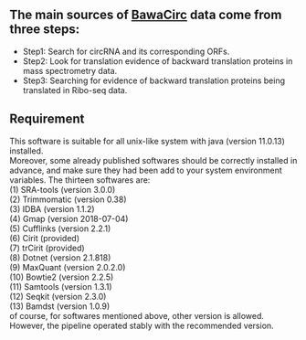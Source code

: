 The main sources of [BawaCirc](http://www.bio-add.org/BawaCirc) data come from three steps:
----
* Step1: Search for circRNA and its corresponding ORFs.
* Step2: Look for translation evidence of backward translation proteins in mass spectrometry data.
* Step3: Searching for evidence of backward translation proteins being translated in Ribo-seq data.
## Requirement
This software is suitable for all unix-like system with java (version 11.0.13) installed.<br>
Moreover, some already published softwares should be correctly installed in advance, and
make sure they had been add to your system environment variables. The thirteen softwares are:<br>
(1) SRA-tools (version 3.0.0)<br>
(2) Trimmomatic (version 0.38)<br>
(3) IDBA (version 1.1.2)<br>
(4) Gmap (version 2018-07-04)<br>
(5) Cufflinks (version 2.2.1)<br>
(6) Cirit (provided)<br>
(7) trCirit (provided)<br>
(8) Dotnet (version 2.1.818)<br>
(9) MaxQuant (version 2.0.2.0)<br>
(10) Bowtie2 (version 2.2.5)<br>
(11) Samtools (version 1.3.1)<br>
(12) Seqkit (version 2.3.0)<br>
(13) Bamdst (version 1.0.9)<br>
of course, for softwares mentioned above, other version is allowed. However, the pipeline operated
stably with the recommended version. <br>
